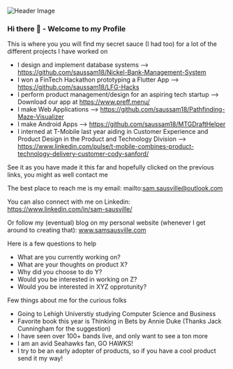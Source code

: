 ![Header Image](saussam18/header_github.png)

### Hi there 👋 - Welcome to my Profile
This is where you you will find my secret sauce (I had too) for a lot of the different projects I have worked on

* I design and implement database systems --> https://github.com/saussam18/Nickel-Bank-Management-System
* I won a FinTech Hackathon prototyping a Flutter App --> https://github.com/saussam18/LFG-Hacks
* I perform product management/design for an aspiring tech startup --> Download our app at https://www.preff.menu/
* I make Web Applications --> https://github.com/saussam18/Pathfinding-Maze-Visualizer
* I make Android Apps --> https://github.com/saussam18/MTGDraftHelper
* I interned at T-Mobile last year aiding in Customer Experience and Product Design in the Product and Technology Division --> https://www.linkedin.com/pulse/t-mobile-combines-product-technology-delivery-customer-cody-sanford/

See it as you have made it this far and hopefully clicked on the previous links, you might as well contact me

The best place to reach me is my email: mailto:sam.sausville@outlook.com

You can also connect with me on Linkedin: https://www.linkedin.com/in/sam-sausville/

Or follow my (eventual) blog on my personal website (whenever I get around to creating that): www.samsausville.com


Here is a few questions to help

- What are you currently working on?
- What are your thoughts on product X?
- Why did you choose to do Y?
- Would you be interested in working on Z?
- Would you be interested in XYZ opprotunity?

Few things about me for the curious folks

- Going to Lehigh Universtiy studying Computer Science and Business
- Favorite book this year is Thinking in Bets by Annie Duke (Thanks Jack Cunningham for the suggestion)
- I have seen over 100+ bands live, and only want to see a ton more
- I am an avid Seahawks fan, GO HAWKS!
- I try to be an early adopter of products, so if you have a cool product send it my way!

<!--
**saussam18/saussam18** is a ✨ _special_ ✨ repository because its `README.md` (this file) appears on your GitHub profile.

Here are some ideas to get you started:

- 🔭 I’m currently working on ...
- 🌱 I’m currently learning ...
- 👯 I’m looking to collaborate on ...
- 🤔 I’m looking for help with ...
- 💬 Ask me about ...
- 📫 How to reach me: ...
- 😄 Pronouns: ...
- ⚡ Fun fact: ...
-->
